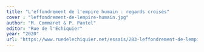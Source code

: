```yaml
---
title: "L'effondrement de l'empire humain : regards croisés"
cover : "leffondrement-de-lempire-humain.jpg"
author: "M. Commaret & P. Pantel"
editor: "Rue de l'Echiquier"
year: "2020"
url: "https://www.ruedelechiquier.net/essais/283-leffondrement-de-lempire-humain.html"
---
```

